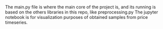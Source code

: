 The main.py file is where the main core of the project is, and its running is based on the others libraries in this repo, like preprocessing.py
The jupyter notebook is for visualization purposes of obtained samples from price timeseries.
